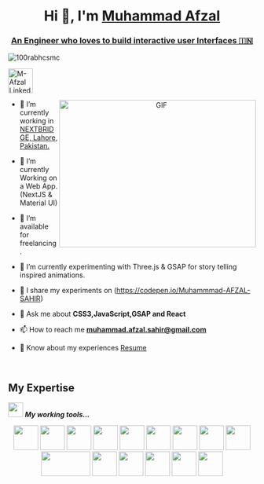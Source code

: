 <h1 align="center">Hi 👋, I'm <a href="https://afzal-webdev.github.io/resume/" target="blank">
Muhammad Afzal</a></h1>
<a href="https://www.linkedin.com/in/m-afzal-developer" target="blank"><h3 align="center">An Engineer who loves to build interactive user Interfaces  &#127470;&#127475</h3></a>

<p align="left"> <img src="https://komarev.com/ghpvc/?username=100rabhcsmc&label=Profile%20views&color=0e75b6&style=flat" alt="100rabhcsmc" /> </p>

<p align="left" > <a href="https://www.linkedin.com/in/m-afzal-developer" target="blank"><img height="50" src="https://www.vectorlogo.zone/logos/linkedin/linkedin-tile.svg" alt="M-Afzal LinkedIn" /></a> </p>

<a target="_blank" align="center">
  <img align="right" top="500" height="300" width="400" alt="GIF" src="https://media.giphy.com/media/SWoSkN6DxTszqIKEqv/giphy.gif">
</a>



- 🔭 I’m currently working in <a href="https://nextbridge.com/" target="blank">NEXTBRIDGE, Lahore, Pakistan.</a>

- 🌱 I’m currently Working on a Web App. (NextJS & Material UI)

- 🤝 I’m available for freelancing.

- 🌱 I’m currently experimenting with Three.js & GSAP for story telling inspired animations.

- 📝 I share my experiments on  (https://codepen.io/Muhammmad-AFZAL-SAHIR)

- 💬 Ask me about **CSS3,JavaScript,GSAP and React**

- 📫 How to reach me **muhammad.afzal.sahir@gmail.com**

- 📄 Know about my experiences <a href="https://afzal-webdev.github.io/resume/" target="blank">Resume</a>
<br/>



## My Expertise

<img src="https://media.giphy.com/media/iY8CRBdQXODJSCERIr/giphy.gif" width="30px">&nbsp;***My working tools...***
<p align="center">
  <code><img height="50" src="https://www.vectorlogo.zone/logos/w3_html5/w3_html5-ar21.svg"></code>
  <code><img height="50" src="https://www.vectorlogo.zone/logos/w3_css/w3_css-official.svg"></code>
  <code><img height="50" src="https://upload.vectorlogo.zone/logos/javascript/images/239ec8a4-163e-4792-83b6-3f6d96911757.svg"></code>
  <code><img height="50" src="https://www.vectorlogo.zone/logos/getbootstrap/getbootstrap-ar21.svg"></code>
  <code><img height="50" src="https://www.vectorlogo.zone/logos/tailwindcss/tailwindcss-icon.svg"></code>
  <code><img height="50" src="https://www.vectorlogo.zone/logos/sass-lang/sass-lang-ar21.svg"></code>
  <code><img height="50" src="https://www.vectorlogo.zone/logos/reactjs/reactjs-ar21.svg"></code>
  <code><img height="50" src="https://mfg.fhstp.ac.at/cms/wp-content/uploads/2022/02/800px-Nextjs-logo.svg_-770x400.png"></code>
  <code><img height="50" src="https://www.vectorlogo.zone/logos/mongodb/mongodb-icon.svg"></code>
  <code><img height="50" src="https://www.vectorlogo.zone/logos/mysql/mysql-ar21.svg" width='100'></code>
  <code><img height="50" src="https://www.vectorlogo.zone/logos/nodejs/nodejs-ar21.svg"></code>
  <code><img height="50" src="https://www.vectorlogo.zone/logos/php/php-ar21.svg"></code>
  <code><img height="50" src="http://aishelf.org/wp-content/uploads/2017/04/chartjs.jpg"></code>
  <code><img height="50" src="https://gsap.com/community/uploads/monthly_2020_03/tweenmax.thumb.png.c849c5b56c6752e3f2276b82ee702625.png"></code>
<code><img height="50" src="https://upload.vectorlogo.zone/logos/threejs/images/3453d6aa-b9c2-48b3-b2c1-97aa80b5525e.svg"></code>
  
</p>
